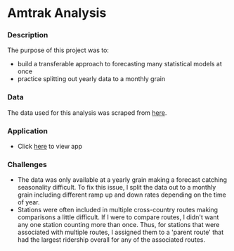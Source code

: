 # Amtrak Analysis


### Description

The purpose of this project was to:
- build a transferable approach to forecasting many statistical models at once 
- practice splitting out yearly data to a monthly grain


### Data

The data used for this analysis was scraped from [here](https://www.railpassengers.org/resources/ridership-statistics/).

### Application
- Click [here](https://amtrak-fc-analysis-jz-app.onrender.com/) to view app

### Challenges

- The data was only available at a yearly grain making a forecast catching seasonality difficult.  To fix this issue, I split the data out to a monthly grain including different ramp up and down rates depending on the time of year.
- Stations were often included in multiple cross-country routes making comparisons a little difficult.  If I were to compare routes, I didn't want any one station counting more than once.  Thus, for stations that were associated with multiple routes, I assigned them to a 'parent route' that had the largest ridership overall for any of the associated routes.

